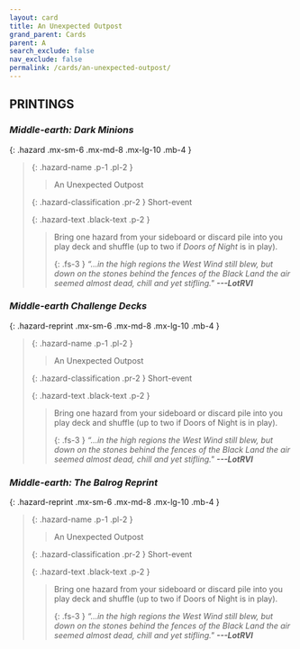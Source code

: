 ```yaml
---
layout: card
title: An Unexpected Outpost
grand_parent: Cards
parent: A
search_exclude: false
nav_exclude: false
permalink: /cards/an-unexpected-outpost/
---
```


## PRINTINGS


### _Middle-earth: Dark Minions_

{: .hazard .mx-sm-6 .mx-md-8 .mx-lg-10 .mb-4 }
> {: .hazard-name .p-1 .pl-2 }
> > <div class="hazard-mp"></div>
> > <div class="card-name">An Unexpected Outpost</div>
>
> {: .hazard-classification .pr-2 }
> Short-event
>
> {: .hazard-text .black-text .p-2 }
> > Bring one hazard from your sideboard or discard pile into you play deck and shuffle (up to two if _Doors of Night_ is in play). 
> > 
> > {: .fs-3 } 
> > _“...in the high regions the West Wind still blew, but down on the stones behind the fences of the Black Land the air seemed almost dead, chill and yet stifling."_ ***---&#65279;LotRVI*** 
>

### _Middle-earth Challenge Decks_

{: .hazard-reprint .mx-sm-6 .mx-md-8 .mx-lg-10 .mb-4 }
> {: .hazard-name .p-1 .pl-2 }
> > <div class="hazard-mp"></div>
> > <div class="card-name">An Unexpected Outpost</div>
>
> {: .hazard-classification .pr-2 }
> Short-event
>
> {: .hazard-text .black-text .p-2 }
> > Bring one hazard from your sideboard or discard pile into you play deck and shuffle (up to two if Doors of Night is in play). 
> > 
> > {: .fs-3 } 
> > _“...in the high regions the West Wind still blew, but down on the stones behind the fences of the Black Land the air seemed almost dead, chill and yet stifling."_ ***---&#65279;LotRVI*** 
>

### _Middle-earth: The Balrog Reprint_

{: .hazard-reprint .mx-sm-6 .mx-md-8 .mx-lg-10 .mb-4 }
> {: .hazard-name .p-1 .pl-2 }
> > <div class="hazard-mp"></div>
> > <div class="card-name">An Unexpected Outpost</div>
>
> {: .hazard-classification .pr-2 }
> Short-event
>
> {: .hazard-text .black-text .p-2 }
> > Bring one hazard from your sideboard or discard pile into you play deck and shuffle (up to two if Doors of Night is in play). 
> > 
> > {: .fs-3 } 
> > _“...in the high regions the West Wind still blew, but down on the stones behind the fences of the Black Land the air seemed almost dead, chill and yet stifling."_ ***---&#65279;LotRVI*** 
>
